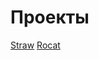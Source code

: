 # Проекты

[Straw](http://cleaninc.co/ "Straw") 
[Rocat](https://bacugniano.github.io/rocat/ "Rocat") 
